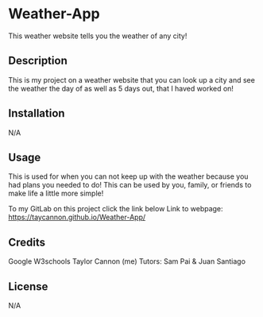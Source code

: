 # Weather-App
This weather website tells you the weather of any city!

## Description
This is my project on a weather website that you can look up a city and see the weather the day of as well as 5 days out, that I haved worked on!

## Installation
N/A

## Usage
This is used for when you can not keep up with the weather because you had plans you needed to do! This can be used by you, family, or friends to make life a little more simple!

To my GitLab on this project click the link below
Link to webpage: https://taycannon.github.io/Weather-App/

## Credits
Google
W3schools
Taylor Cannon (me)
Tutors: Sam Pai & Juan Santiago

## License
N/A
